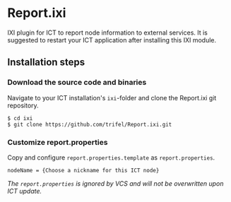 # Report.ixi

IXI plugin for ICT to report node information to external services.
It is suggested to restart your ICT application after installing this IXI module.

## Installation steps

### Download the source code and binaries

Navigate to your ICT installation's `ixi`-folder and clone the Report.ixi git repository.

```
$ cd ixi
$ git clone https://github.com/trifel/Report.ixi.git
```

### Customize report.properties

Copy and configure `report.properties.template` as `report.properties`.

```
nodeName = {Choose a nickname for this ICT node}
```
_The `report.properties` is ignored by VCS and will not be overwritten upon ICT update._
